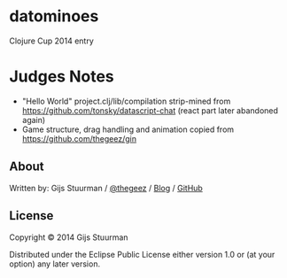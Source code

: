 # datominoes

Clojure Cup 2014 entry

# Judges Notes
- "Hello World" project.clj/lib/compilation strip-mined from https://github.com/tonsky/datascript-chat (react part later abandoned again)
- Game structure, drag handling and animation copied from https://github.com/thegeez/gin

## About

Written by:
Gijs Stuurman / [@thegeez][twt] / [Blog][blog] / [GitHub][github]

[twt]: http://twitter.com/thegeez
[blog]: http://thegeez.net
[github]: https://github.com/thegeez

## License

Copyright © 2014 Gijs Stuurman

Distributed under the Eclipse Public License either version 1.0 or (at
your option) any later version.
